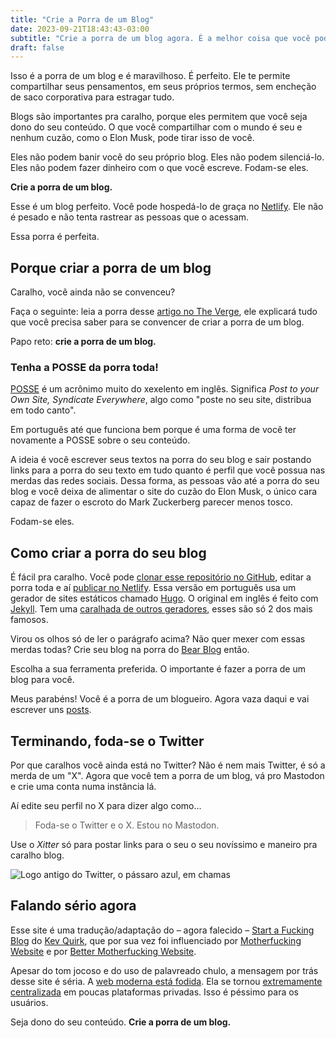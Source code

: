 ```yaml
---
title: "Crie a Porra de um Blog"
date: 2023-09-21T18:43:43-03:00
subtitle: "Crie a porra de um blog agora. É a melhor coisa que você pode fazer na web."
draft: false
---
```

Isso é a porra de um blog e é maravilhoso. É perfeito. Ele te permite compartilhar seus pensamentos, em seus próprios termos, sem encheção de saco corporativa para estragar tudo.

Blogs são importantes pra caralho, porque eles permitem que você seja dono do seu conteúdo. O que você compartilhar com o mundo é seu e nenhum cuzão, como o Elon Musk, pode tirar isso de você.

Eles não podem banir você do seu próprio blog. Eles não podem silenciá-lo. Eles não podem fazer dinheiro com o que você escreve. Fodam-se eles.

**Crie a porra de um blog.**

Esse é um blog perfeito. Você pode hospedá-lo de graça no [Netlify](https://www.netlify.com/). Ele não é pesado e não tenta rastrear as pessoas que o acessam.

Essa porra é perfeita.

## Porque criar a porra de um blog

Caralho, você ainda não se convenceu?

Faça o seguinte: leia a porra desse [artigo no The Verge](https://www.theverge.com/23513418/bring-back-personal-blogging), ele explicará tudo que você precisa saber para se convencer de criar a porra de um blog.

Papo reto: **crie a porra de um blog.**

### Tenha a POSSE da porra toda!

[POSSE](https://indieweb.org/POSSE) é um acrônimo muito do xexelento em inglês. Significa *Post to your Own Site, Syndicate Everywhere*, algo como "poste no seu site, distribua em todo canto".

Em português até que funciona bem porque é uma forma de você ter novamente a POSSE sobre o seu conteúdo.

A ideia é você escrever seus textos na porra do seu blog e sair postando links para a porra do seu texto em tudo quanto é perfil que você possua nas merdas das redes sociais. Dessa forma, as pessoas vão até a porra do seu blog e você deixa de alimentar o site do cuzão do Elon Musk, o único cara capaz de fazer o escroto do Mark Zuckerberg parecer menos tosco.

Fodam-se eles.

## Como criar a porra do seu blog

É fácil pra caralho. Você pode [clonar esse repositório no GitHub](https://github.com/gmgall/crieumblog), editar a porra toda e aí [publicar no Netlify](https://docs.netlify.com/get-started/). Essa versão em português usa um gerador de sites estáticos chamado [Hugo](https://gohugo.io/). O original em inglês é feito com [Jekyll](https://jekyllrb.com/). Tem uma [caralhada de outros geradores](https://staticsitegenerators.net/), esses são só 2 dos mais famosos.

Virou os olhos só de ler o parágrafo acima? Não quer mexer com essas merdas todas? Crie seu blog na porra do [Bear Blog](https://bearblog.dev/) então.

Escolha a sua ferramenta preferida. O importante é fazer a porra de um blog para você.

Meus parabéns! Você é a porra de um blogueiro. Agora vaza daqui e vai escrever uns [posts](/posts/).

## Terminando, foda-se o Twitter

Por que caralhos você ainda está no Twitter? Não é nem mais Twitter, é só a merda de um "X". Agora que você tem a porra de um blog, vá pro Mastodon e crie uma conta numa instância lá.

Aí edite seu perfil no X para dizer algo como...

> Foda-se o Twitter e o X. Estou no Mastodon.

Use o *Xitter* só para postar links para o seu o seu novíssimo e maneiro pra caralho blog.

![Logo antigo do Twitter, o pássaro azul, em chamas](/images/twitter_on_fire.gif) 

## Falando sério agora

Esse site é uma tradução/adaptação do – agora falecido – [Start a Fucking Blog](https://web.archive.org/web/20241214200233/https://startafuckingblog.com/) do [Kev Quirk](https://kevquirk.com/), que por sua vez foi influenciado por [Motherfucking Website](https://motherfuckingwebsite.com/) e por [Better Motherfucking Website](http://bettermotherfuckingwebsite.com/).

Apesar do tom jocoso e do uso de palavreado chulo, a mensagem por trás desse site é séria. A [web moderna está fodida](https://thewebisfucked.com/). Ela se tornou [extremamente centralizada](https://www.gmgall.net/blog/tchau-twitter/#n%C3%A3o-quero-uma-web-centralizada) em poucas plataformas privadas. Isso é péssimo para os usuários.

Seja dono do seu conteúdo. **Crie a porra de um blog.**

